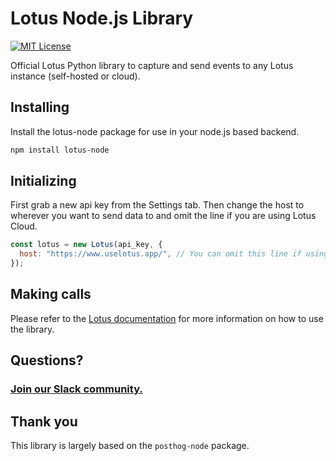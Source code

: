 # Lotus Node.js Library

[![MIT License](https://img.shields.io/badge/License-MIT-red.svg?style=flat)](https://opensource.org/licenses/MIT)


Official Lotus Python library to capture and send events to any Lotus instance (self-hosted or cloud).

## Installing

Install the lotus-node package for use in your node.js based backend.

```bash
npm install lotus-node
```

## Initializing

First grab a new api key from the Settings tab. Then change the host to wherever you want to send data to and omit the line if you are using Lotus Cloud.

```jsx
const lotus = new Lotus(api_key, {
  host: "https://www.uselotus.app/", // You can omit this line if using Lotus Cloud
});
```


## Making calls

Please refer to the [Lotus documentation](https://docs.uselotus.io/docs/intro) for more information on how to use the library.

## Questions?

### [Join our Slack community.](https://lotus-community.slack.com)

## Thank you

This library is largely based on the `posthog-node` package.